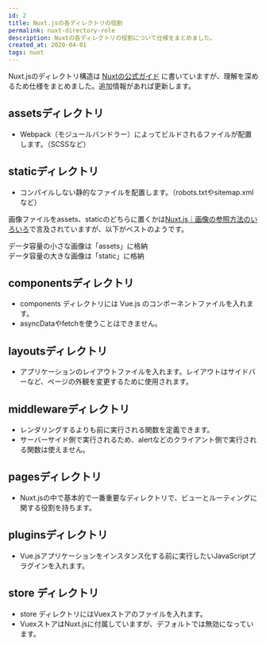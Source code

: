 ```yaml
---
id: 2
title: Nuxt.jsの各ディレクトリの役割
permalink: nuxt-directory-role
description: Nuxtの各ディレクトリの役割について仕様をまとめました。
created_at: 2020-04-01
tags: nuxt
---
```


Nuxt.jsのディレクトリ構造は [Nuxtの公式ガイド](https://ja.nuxtjs.org/guide/directory-structure/) に書いていますが、理解を深めるため仕様をまとめました。追加情報があれば更新します。

## assetsディレクトリ
- Webpack（モジュールバンドラー）によってビルドされるファイルが配置します。（SCSSなど）

## staticディレクトリ
- コンパイルしない静的なファイルを配置します。（robots.txtやsitemap.xmlなど）
  
  &#13;&#10;
  
画像ファイルをassets、staticのどちらに置くかは[Nuxt.js｜画像の参照方法のいろいろ](https://dev83.com/nuxtjs-image-reference/)で言及されていますが、以下がベストのようです。  

データ容量の小さな画像は「assets」に格納  
データ容量の大きな画像は「static」に格納  

## componentsディレクトリ
- components ディレクトリには Vue.js のコンポーネントファイルを入れます。
- asyncDataやfetchを使うことはできません。

## layoutsディレクトリ
- アプリケーションのレイアウトファイルを入れます。レイアウトはサイドバーなど、ページの外観を変更するために使用されます。

## middlewareディレクトリ
- レンダリングするよりも前に実行される関数を定義できます。
- サーバーサイド側で実行されるため、alertなどのクライアント側で実行される関数は使えません。

## pagesディレクトリ
- Nuxt.jsの中で基本的で一番重要なディレクトリで、ビューとルーティングに関する役割を持ちます。

## pluginsディレクトリ
- Vue.jsアプリケーションをインスタンス化する前に実行したいJavaScriptプラグインを入れます。

## store ディレクトリ
- store ディレクトリにはVuexストアのファイルを入れます。
- VuexストアはNuxt.jsに付属していますが、デフォルトでは無効になっています。

